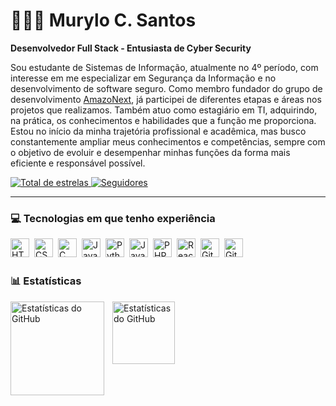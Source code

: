 # 👨🏻‍💻 Murylo C. Santos

**Desenvolvedor Full Stack - Entusiasta de Cyber Security**

Sou estudante de Sistemas de Informação, atualmente no 4º período, com interesse em me especializar em Segurança da Informação e no desenvolvimento de software seguro. Como membro fundador do grupo de desenvolvimento [AmazoNext](https://www.instagram.com/amazonext.dev), já participei de diferentes etapas e áreas nos projetos que realizamos. Também atuo como estagiário em TI, adquirindo, na prática, os conhecimentos e habilidades que a função me proporciona. Estou no início da minha trajetória profissional e acadêmica, mas busco constantemente ampliar meus conhecimentos e competências, sempre com o objetivo de evoluir e desempenhar minhas funções da forma mais eficiente e responsável possível.

<p align="left">
    </a> 
    <a href="https://github.com/Csmurylo?tab=repositories&sort=stargazers">
        <img 
            alt="Total de estrelas" 
            title="Total de estrelas GitHub" 
            src="https://custom-icon-badges.demolab.com/github/stars/Csmurylo?color=55960c&style=for-the-badge&labelColor=488207&logo=star&label=estrelas"
        />
    </a>
    <a href="https://github.com/Csmurylo?tab=followers">
        <img 
            alt="Seguidores" 
            title="Me siga no GitHub" 
            src="https://custom-icon-badges.demolab.com/github/followers/Csmurylo?color=236ad3&labelColor=1155ba&style=for-the-badge&logo=github&label=Seguidores&logoColor=white"
        />
    </a>
</p>

---

### 💻 Tecnologias em que tenho experiência

<div>
    <img
        align="left"
        alt="HTML5"
        title="HTML5"
        width="30"
        style="padding-right: 5px;"
        src="https://cdn.jsdelivr.net/gh/devicons/devicon@latest/icons/html5/html5-original.svg" 
    />
    <img 
        align="left"
        alt="CSS3"
        title="CSS3"
        width="30"
        style="padding-right: 5px;"
        src="https://cdn.jsdelivr.net/gh/devicons/devicon@latest/icons/css3/css3-original.svg" 
    />
    <img 
        align="left"
        alt="C"
        title="C"
        width="30"
        style="padding-right: 5px;"
        src="https://skillicons.dev/icons?i=c" 
    />
    <img 
        align="left"
        alt="Java"
        title="Java"
        width="30"
        style="padding-right: 5px;"
        src="https://cdn.jsdelivr.net/gh/devicons/devicon@latest/icons/java/java-original.svg" 
    />
    <img 
        align="left"
        alt="Python"
        title="Python"
        width="30"
        style="padding-right: 5px;"
        src="https://cdn.jsdelivr.net/gh/devicons/devicon@latest/icons/python/python-original.svg" 
    />
    <img 
        align="left"
        alt="JavaScript"
        title="JavaScript"
        width="30"
        style="padding-right: 5px;"
        src="https://cdn.jsdelivr.net/gh/devicons/devicon@latest/icons/javascript/javascript-original.svg" 
    />
    <img 
        align="left"
        alt="PHP"
        title="PHP"
        width="30"
        style="padding-right: 5px;"
        src="https://cdn.jsdelivr.net/gh/devicons/devicon@latest/icons/php/php-original.svg" 
    />
    <img 
        align="left"
        alt="React"
        title="React"
        width="30"
        style="padding-right: 5px;"
        src="https://cdn.jsdelivr.net/gh/devicons/devicon@latest/icons/react/react-original.svg" 
    />
    <img 
        align="left"
        alt="Git"
        title="Git"
        width="30"
        style="padding-right: 5px;"
        src="https://cdn.jsdelivr.net/gh/devicons/devicon@latest/icons/git/git-original.svg" 
    />
    <img 
        align="left"
        alt="Github"
        title="Github"
        width="30"
        style="padding-right: 5px;"
        src="https://skillicons.dev/icons?i=github" 
    />
</div>
<br>
<br clear="all" />

### 📊 Estatísticas

<div>
    <p>
        <img 
            align="left"
            alt="Estatísticas do GitHub"
            height="150"
            style="padding-right: 10px;"
            src="https://github-readme-stats.vercel.app/api?username=Csmurylo&show_icons=true&theme=tokyonight&include_all_commits=true&locale=pt-br&cache_seconds=120" 
        />
        <img 
            align="left"
            alt="Estatísticas do GitHub"
            height="100"
            style="padding-right: 10px;"
            src="https://github-readme-stats.vercel.app/api/top-langs/?username=Csmurylo&theme=tokyonight&layout=compact&locale=pt-br&custom_title=Tecnologias&include_all_commits=true" 
        />
    </p>
</div>

<br clear="all" />


